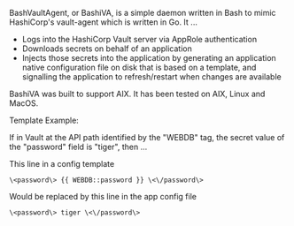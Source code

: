 BashVaultAgent, or BashiVA, is a simple daemon written in Bash
to mimic HashiCorp's vault-agent which is written in Go.
It ...
- Logs into the HashiCorp Vault server via AppRole authentication
- Downloads secrets on behalf of an application
- Injects those secrets into the application by generating
  an application native configuration file on disk that is based on
  a template, and signalling the application to refresh/restart
  when changes are available

BashiVA was built to support AIX.
It has been tested on AIX, Linux and MacOS.

Template Example:

  If in Vault at the API path identified by the "WEBDB" tag,
  the secret value of the "password" field is "tiger", then ...

  This line in a config template

    \<password\> {{ WEBDB::password }} \<\/password\>

  Would be replaced by this line in the app config file

    \<password\> tiger \<\/password\>
